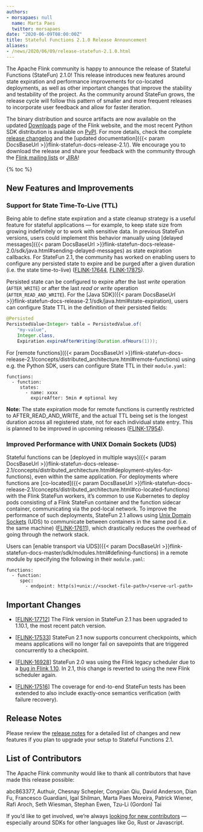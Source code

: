 ```yaml
---
authors:
- morsapaes: null
  name: Marta Paes
  twitter: morsapaes
date: "2020-06-09T08:00:00Z"
title: Stateful Functions 2.1.0 Release Announcement
aliases:
- /news/2020/06/09/release-statefun-2.1.0.html
---
```


The Apache Flink community is happy to announce the release of Stateful Functions (StateFun) 2.1.0! This release introduces new features around state expiration and performance improvements for co-located deployments, as well as other important changes that improve the stability and testability of the project. As the community around StateFun grows, the release cycle will follow this pattern of smaller and more frequent releases to incorporate user feedback and allow for faster iteration.

The binary distribution and source artifacts are now available on the updated [Downloads](https://flink.apache.org/downloads.html) page of the Flink website, and the most recent Python SDK distribution is available on [PyPI](https://pypi.org/project/apache-flink-statefun/). For more details, check the complete [release changelog](https://issues.apache.org/jira/secure/ReleaseNote.jspa?projectId=12315522&version=12347861) and the [updated documentation]({{< param DocsBaseUrl >}}flink-statefun-docs-release-2.1/). We encourage you to download the release and share your feedback with the community through the [Flink mailing lists](https://flink.apache.org/community.html#mailing-lists) or [JIRA](https://issues.apache.org/jira/browse/FLINK-18016?jql=project%20%3D%20FLINK%20AND%20component%20%3D%20%22Stateful%20Functions%22%20ORDER%20BY%20priority%20DESC%2C%20updated%20DESC)!

{% toc %}


## New Features and Improvements

### Support for State Time-To-Live (TTL)

Being able to define state expiration and a state cleanup strategy is a useful feature for stateful applications — for example, to keep state size from growing indefinitely or to work with sensitive data. In previous StateFun versions, users could implement this behavior manually using [delayed messages]({{< param DocsBaseUrl >}}flink-statefun-docs-release-2.0/sdk/java.html#sending-delayed-messages) as state expiration callbacks. For StateFun 2.1, the community has worked on enabling users to configure any persisted state to expire and be purged after a given duration (i.e. the state time-to-live) ([FLINK-17644](https://issues.apache.org/jira/browse/FLINK-17644), [FLINK-17875](https://issues.apache.org/jira/browse/FLINK-17875)).

Persisted state can be configured to expire after the last _write_ operation (``AFTER_WRITE``) or after the last _read or write_ operation (``AFTER_READ_AND_WRITE``). For the [Java SDK]({{< param DocsBaseUrl >}}flink-statefun-docs-release-2.1/sdk/java.html#state-expiration), users can configure State TTL in the definition of their persisted fields:

```java
@Persisted
PersistedValue<Integer> table = PersistedValue.of(
    "my-value",
    Integer.class,
    Expiration.expireAfterWriting(Duration.ofHours(1)));
```

For [remote functions]({{< param DocsBaseUrl >}}flink-statefun-docs-release-2.1/concepts/distributed_architecture.html#remote-functions) using e.g. the Python SDK, users can configure State TTL in their ``module.yaml``:

```
functions:
  - function:
     states:
       - name: xxxx
         expireAfter: 5min # optional key
```

<div class="alert alert-info">
	<b>Note:</b>
	The state expiration mode for remote functions is currently restricted to AFTER_READ_AND_WRITE, and the actual TTL being set is the longest duration across all registered state, not for each individual state entry. This is planned to be improved in upcoming releases (<a href="https://issues.apache.org/jira/browse/FLINK-17954">FLINK-17954</a>).
</div>

### Improved Performance with UNIX Domain Sockets (UDS)

Stateful functions can be [deployed in multiple ways]({{< param DocsBaseUrl >}}flink-statefun-docs-release-2.1/concepts/distributed_architecture.html#deployment-styles-for-functions), even within the same application. For deployments where functions are [co-located]({{< param DocsBaseUrl >}}flink-statefun-docs-release-2.1/concepts/distributed_architecture.html#co-located-functions) with the Flink StateFun workers, it’s common to use Kubernetes to deploy pods consisting of a Flink StateFun container and the function sidecar container, communicating via the pod-local network. To improve the performance of such deployments, StateFun 2.1 allows using [Unix Domain Sockets](https://troydhanson.github.io/network/Unix_domain_sockets.html) (UDS) to communicate between containers in the same pod (i.e. the same machine) ([FLINK-17611](https://issues.apache.org/jira/browse/FLINK-17611)), which drastically reduces the overhead of going through the network stack.

Users can [enable transport via UDS]({{< param DocsBaseUrl >}}flink-statefun-docs-master/sdk/modules.html#defining-functions) in a remote module by specifying the following in their ``module.yaml``:

```
functions:
  - function:
     spec:
       - endpoint: http(s)+unix://<socket-file-path>/<serve-url-path>
```

## Important Changes

* [[FLINK-17712](https://issues.apache.org/jira/browse/FLINK-17712)] The Flink version in StateFun 2.1 has been upgraded to 1.10.1, the most recent patch version.

* [[FLINK-17533](https://issues.apache.org/jira/browse/FLINK-17533)] StateFun 2.1 now supports concurrent checkpoints, which means applications will no longer fail on savepoints that are triggered concurrently to a checkpoint.

* [[FLINK-16928](https://issues.apache.org/jira/browse/FLINK-16928)] StateFun 2.0 was using the Flink legacy scheduler due to a [bug in Flink 1.10](https://issues.apache.org/jira/browse/FLINK-16927). In 2.1, this change is reverted to using the new Flink scheduler again.

* [[FLINK-17516](https://issues.apache.org/jira/browse/FLINK-17516)] The coverage for end-to-end StateFun tests has been extended to also include exactly-once semantics verification (with failure recovery).

## Release Notes

Please review the [release notes](https://issues.apache.org/jira/secure/ReleaseNote.jspa?projectId=12315522&version=12347861) for a detailed list of changes and new features if you plan to upgrade your setup to Stateful Functions 2.1.

## List of Contributors

The Apache Flink community would like to thank all contributors that have made this release possible:

abc863377, Authuir, Chesnay Schepler, Congxian Qiu, David Anderson, Dian Fu, Francesco Guardiani, Igal Shilman, Marta Paes Moreira, Patrick Wiener, Rafi Aroch, Seth Wiesman, Stephan Ewen, Tzu-Li (Gordon) Tai

If you’d like to get involved, we’re always [looking for new contributors](https://github.com/apache/flink-statefun#contributing) — especially around SDKs for other languages like Go, Rust or Javascript.